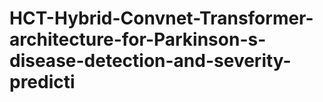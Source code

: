 # HCT-Hybrid-Convnet-Transformer-architecture-for-Parkinson-s-disease-detection-and-severity-predicti
